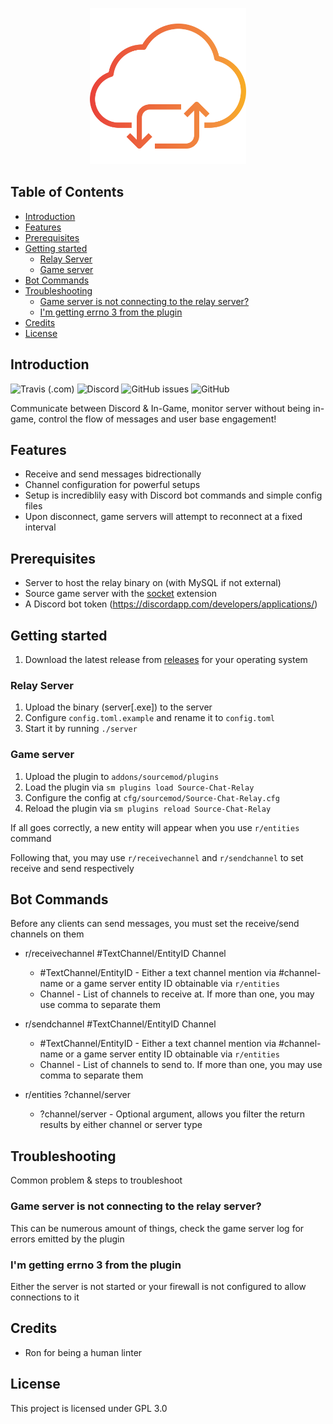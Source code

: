 <p align="center">
    <img src="assets/logo/cloud-computing.svg" width="250">
</p>

<!-- START doctoc generated TOC please keep comment here to allow auto update -->
<!-- DON'T EDIT THIS SECTION, INSTEAD RE-RUN doctoc TO UPDATE -->
## Table of Contents

- [Introduction](#introduction)
- [Features](#features)
- [Prerequisites](#prerequisites)
- [Getting started](#getting-started)
  - [Relay Server](#relay-server)
  - [Game server](#game-server)
- [Bot Commands](#bot-commands)
- [Troubleshooting](#troubleshooting)
  - [Game server is not connecting to the relay server?](#game-server-is-not-connecting-to-the-relay-server)
  - [I'm getting errno 3 from the plugin](#im-getting-errno-3-from-the-plugin)
- [Credits](#credits)
- [License](#license)

<!-- END doctoc generated TOC please keep comment here to allow auto update -->

## Introduction

![Travis (.com)](https://img.shields.io/travis/com/rumblefrog/source-chat-relay.svg?style=for-the-badge)
![Discord](https://img.shields.io/discord/443915420324331521.svg?style=for-the-badge)
![GitHub issues](https://img.shields.io/github/issues/rumblefrog/source-chat-relay.svg?style=for-the-badge)
![GitHub](https://img.shields.io/github/license/rumblefrog/source-chat-relay.svg?style=for-the-badge)

Communicate between Discord & In-Game, monitor server without being in-game, control the flow of messages and user base engagement!

## Features
 - Receive and send messages bidrectionally
 - Channel configuration for powerful setups
 - Setup is incrediblily easy with Discord bot commands and simple config files
 - Upon disconnect, game servers will attempt to reconnect at a fixed interval

## Prerequisites
 - Server to host the relay binary on (with MySQL if not external)
 - Source game server with the [socket](https://forums.alliedmods.net/showthread.php?t=67640) extension
 - A Discord bot token (https://discordapp.com/developers/applications/)

## Getting started
 1. Download the latest release from [releases](https://github.com/rumblefrog/source-chat-relay/releases) for your operating system
 
### Relay Server

1. Upload the binary (server[.exe]) to the server
2. Configure `config.toml.example` and rename it to `config.toml`
3. Start it by running `./server`

### Game server

1. Upload the plugin to `addons/sourcemod/plugins`
2. Load the plugin via `sm plugins load Source-Chat-Relay`
3. Configure the config at `cfg/sourcemod/Source-Chat-Relay.cfg`
4. Reload the plugin via `sm plugins reload Source-Chat-Relay`

If all goes correctly, a new entity will appear when you use `r/entities` command

Following that, you may use `r/receivechannel` and `r/sendchannel` to set receive and send respectively

## Bot Commands

Before any clients can send messages, you must set the receive/send channels on them

 - r/receivechannel #TextChannel/EntityID Channel
    - #TextChannel/EntityID - Either a text channel mention via #channel-name or a game server entity ID obtainable via `r/entities`
    - Channel - List of channels to receive at. If more than one, you may use comma to separate them

 - r/sendchannel #TextChannel/EntityID Channel
    - #TextChannel/EntityID - Either a text channel mention via #channel-name or a game server entity ID obtainable via `r/entities`
    - Channel - List of channels to send to. If more than one, you may use comma to separate them

 - r/entities ?channel/server
    - ?channel/server - Optional argument, allows you filter the return results by either channel or server type

## Troubleshooting

Common problem & steps to troubleshoot

### Game server is not connecting to the relay server?

This can be numerous amount of things, check the game server log for errors emitted by the plugin

### I'm getting errno 3 from the plugin

Either the server is not started or your firewall is not configured to allow connections to it

## Credits
 - Ron for being a human linter

## License

This project is licensed under GPL 3.0
 